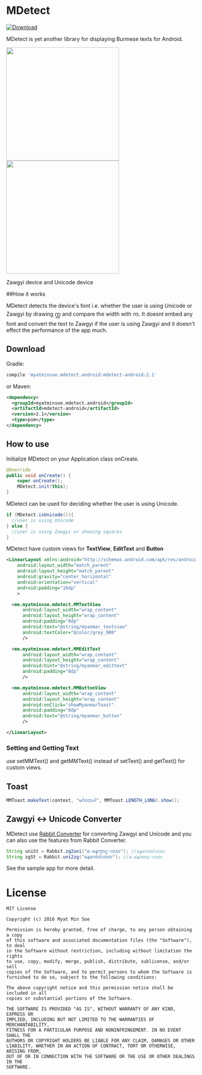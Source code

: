 # MDetect

[ ![Download](https://api.bintray.com/packages/septemberboy7/MyatMinSoe-Android/MDetect/images/download.svg?version=2.0) ](https://bintray.com/septemberboy7/MyatMinSoe-Android/MDetect/2.0/link)

MDetect is yet another library for displaying Burmese texts for Android.

<img src="Screenshot_Zawgyi.png" width="300">        <img src="Screenshot_Unicode.png" width="300">

Zawgyi device and Unicode device

##How it works

MDetect detects the device's font i.e. whether the user is using Unicode or Zawgyi by drawing က္က and compare the width with က. It doesnt embed any font and convert the text to Zawgyi if the user is using Zawgyi and it doesn't effect the performance of the app much.

## Download
Gradle:
```groovy
compile 'myatminsoe.mdetect.android:mdetect-android:2.1'
```
or Maven:
```xml
<dependency>
  <groupId>myatminsoe.mdetect.android</groupId>
  <artifactId>mdetect-android</artifactId>
  <version>2.1</version>
  <type>pom</type>
</dependency>
```
## How to use

Initialize MDetect on your Application class onCreate.
```java
@Override
public void onCreate() {
    super.onCreate();
    MDetect.init(this);
}
```

MDetect can be used for deciding whether the user is using Unicode.
```java
if (MDetect.isUnicode()){
  //user is using Unicode
} else {
  //user is using Zawgyi or showing squares
}
```

MDetect have custom views for **TextView**, **EditText** and **Button**
```xml
<LinearLayout xmlns:android="http://schemas.android.com/apk/res/android"
    android:layout_width="match_parent"
    android:layout_height="match_parent"
    android:gravity="center_horizontal"
    android:orientation="vertical"
    android:padding="16dp"
    >

  <me.myatminsoe.mdetect.MMTextView
      android:layout_width="wrap_content"
      android:layout_height="wrap_content"
      android:padding="8dp"
      android:text="@string/myanmar_textview"
      android:textColor="@color/grey_900"
      />

  <me.myatminsoe.mdetect.MMEditText
      android:layout_width="wrap_content"
      android:layout_height="wrap_content"
      android:hint="@string/myanmar_edittext"
      android:padding="8dp"
      />

  <me.myatminsoe.mdetect.MMButtonView
      android:layout_width="wrap_content"
      android:layout_height="wrap_content"
      android:onClick="showMyanmarToast"
      android:padding="8dp"
      android:text="@string/myanmar_button"
      />

</LinearLayout>
```

### Setting and Getting Text
use setMMText() and getMMText() instead of setText() and getText() for custom views.

## Toast
```java
MMToast.makeText(context, "မင်္ဂလာပါ", MMToast.LENGTH_LONG).show();
```

## Zawgyi <-> Unicode Converter
MDetect use [Rabbit Converter](https://github.com/Rabbit-Converter/Rabbit) for converting Zawgyi and Unicode and you can also use the features from Rabbit Converter.
```java
String uniSt = Rabbit.zg2uni("ေနေကာင္းလား"); //နေကောင်းလား
String zgSt = Rabbit.uni2zg("နေကောင်းလား"); //ေနေကာင္းလား
```


See the sample app for more detail.

# License
```
MIT License

Copyright (c) 2016 Myat Min Soe

Permission is hereby granted, free of charge, to any person obtaining a copy
of this software and associated documentation files (the "Software"), to deal
in the Software without restriction, including without limitation the rights
to use, copy, modify, merge, publish, distribute, sublicense, and/or sell
copies of the Software, and to permit persons to whom the Software is
furnished to do so, subject to the following conditions:

The above copyright notice and this permission notice shall be included in all
copies or substantial portions of the Software.

THE SOFTWARE IS PROVIDED "AS IS", WITHOUT WARRANTY OF ANY KIND, EXPRESS OR
IMPLIED, INCLUDING BUT NOT LIMITED TO THE WARRANTIES OF MERCHANTABILITY,
FITNESS FOR A PARTICULAR PURPOSE AND NONINFRINGEMENT. IN NO EVENT SHALL THE
AUTHORS OR COPYRIGHT HOLDERS BE LIABLE FOR ANY CLAIM, DAMAGES OR OTHER
LIABILITY, WHETHER IN AN ACTION OF CONTRACT, TORT OR OTHERWISE, ARISING FROM,
OUT OF OR IN CONNECTION WITH THE SOFTWARE OR THE USE OR OTHER DEALINGS IN THE
SOFTWARE.
```
